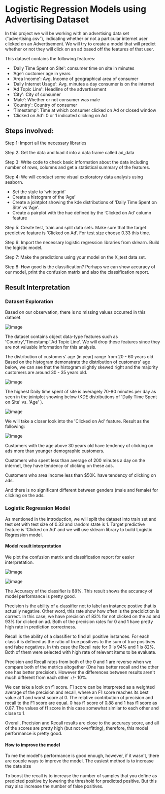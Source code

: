 # Logistic Regression Models using Advertising Dataset

In this project we will be working with an advertising data set (“advertising.csv”), indicating whether or not a particular internet user clicked on an Advertisement. 
We will try to create a model that will predict whether or not they will click on an ad based off the features of that user.

 This dataset contains the following features: 
 

- 'Daily Time Spent on Site': consumer time on site in minutes
- 'Age': customer age in years
- 'Area Income': Avg. Income of geographical area of consumer
- 'Daily Internet Usage': Avg. minutes a day consumer is on the internet
- 'Ad Topic Line': Headline of the advertisement
- 'City': City of consumer
- 'Male': Whether or not consumer was male
- 'Country': Country of consumer
- 'Timestamp': Time at which consumer clicked on Ad or closed window
- 'Clicked on Ad': 0 or 1 indicated clicking on Ad

## Steps involved: 

Step 1: Import all the necessary libraries

Step 2: Get the data and load it into a data frame called ad_data

Step 3: Write code to check basic information about the data including number of rows, columns and get a statistical summary of the features.

Step 4: We will conduct some visual exploratory data analysis using seaborn.

- Set the style to ‘whitegrid’
- Create a histogram of the ‘Age’
- Create a jointplot showing the kde distributions of ‘Daily Time Spent on Site’ vs ‘Age’.
- Create a pairplot with the hue defined by the ‘Clicked on Ad’ column feature

Step 5: Create test, train and split data sets. Make sure that the target predictive feature is ‘Clicked on Ad’. For test size choose 0.33 this time.

Step 6: Import the necessary logistic regression libraries from sklearn. Build the logistic model. 

Step 7: Make the predictions using your model on the X_test data set.

Step 8: How good is the classification? Perhaps we can show accuracy of our model, print the confusion matrix and also the classification report.

## Result Interpretation

### Dataset Exploration

Based on our observation,  there is no missing values occurred in this dataset. 

![image](https://user-images.githubusercontent.com/44355005/134078391-3b3d5590-e21a-4eb6-a11c-c0b3d7311004.png)

The dataset contains object data-type features such as 'Country','Timestamp','Ad Topic Line'. We will drop these features since they are not valuable information for this analysis.  

The distribution of customers' age (in year) range from 20 - 60 years old. Based on the histogram demonstrate the distribution of customers' age below, we can see that the histogram slightly skewed right and the majority customers are around 30 - 35 years old. 

![image](https://user-images.githubusercontent.com/44355005/134078448-ec3ce49d-db82-4b70-bffd-a1c223bfb931.png)

The highest Daily time spent of site is averagely 70-80 minutes per day as seen in the jointplot showing below (KDE distributions of 'Daily Time Spent on Site' vs. 'Age' ).  

![image](https://user-images.githubusercontent.com/44355005/134078476-f7da5fe2-5cab-4b31-8837-dce001114158.png)

We will take a closer look into the 'Clicked on Ad' feature. Result as the following:

![image](https://user-images.githubusercontent.com/44355005/134078495-dc4dbda1-e9f4-4db6-8750-be56a50862de.png)

Customers with the age above 30 years old have tendency of clicking on ads more than younger demographic customers. 

Customers who spent less than average of 200 minutes a day on the internet, they have tendency of clicking on these ads. 

Customers who area income less than $50K. have tendency of clicking on ads. 

And there is no significant different between genders (male and female) for clicking on the ads. 

### Logistic Regression Model
As mentioned in the introduction, we will split the dataset into train set and test set with test size of 0.33 and random state is 1. Target predictive feature is 'Clicked on Ad' and we will use sklearn library to build Logistic Regression model. 

#### Model result interpretation

We plot the confusion matrix and classification report for easier interpretation. 

![image](https://user-images.githubusercontent.com/44355005/134078669-1dea0b04-025c-46a5-9940-3e639a95d338.png)

![image](https://user-images.githubusercontent.com/44355005/134078700-817fedf9-e970-4037-9f21-17f1b52fcba0.png)

The Accuracy of the classifier is 88%. This result shows the accuracy of model performance is pretty good.


Precision is the ability of a classifier not to label an instance postive that is actually negative. Other word, this rate show how often is the precidiction is correct. In this case, we have precision of 83% for not clicked on the ad and 93% for clicked on ad. Both of the precision rates for 0 and 1 have pretty high rate in prediction correctness.


Recall is the ability of a classifier to find all positive instances. For each class it is defined as the ratio of true positives to the sum of true positives and false negatives. In this case the Recall rate for 0 is 94% and 1 is 82%. Both of them were selected with high rate of relevant items to be evaluate.


Precision and Recall rates from both of the 0 and 1 are reverse when we compare both of the metrics altogether (One has better recall and the other one has better precision). However the differences between results aren't much different from each other +/- 10%.


We can take a look on f1 score. F1 score can be interpreted as a weighted average of the precision and recall, where an F1 score reaches its best value at 1 and worst score at 0. The relative contribution of precision and recall to the F1 score are equal. 0 has f1 score of 0.88 and 1 has f1 score as 0.87. The values of f1 score in this case somewhat similar to each other and close to 1.


Overall, Precision and Recall results are close to the accuracy score, and all of the scores are pretty high (but not overfitting), therefore, this model performance is pretty good.


#### How to improve the model

To me the model's performance is good enough, however, if it wasn't, there are couple ways to improve the model. The easiest method is to increase the data size

To boost the recall is to increase the number of samples that you define as predicted positive by lowering the threshold for predicted positive. But this may also increase the number of false positives.



